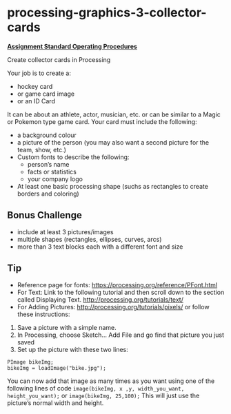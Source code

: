 # processing-graphics-3-collector-cards

**[Assignment Standard Operating Procedures](https://mariopineda.github.io/assignment-sops/)**

Create collector cards in Processing
	
Your job is to create a:
* hockey card
* or game card image
* or an ID Card  

It can be about an athlete, actor, musician, etc. or can be similar to a Magic or Pokemon type game card.
Your card must include the following:
* a background colour
* a picture of the person (you may also want a second picture for the team, show, etc.)
* Custom fonts to describe the following:
  * person’s name
  * facts or statistics
  * your company logo
* At least one basic processing shape (suchs as rectangles to create borders and coloring)

## Bonus Challenge
* include at least 3 pictures/images
* multiple shapes (rectangles, ellipses, curves, arcs) 
* more than 3 text blocks each with a different font and size

## Tip
* Reference page for fonts: https://processing.org/reference/PFont.html
* For Text: Link to the following tutorial and then scroll down to the section called Displaying Text.
http://processing.org/tutorials/text/
* For Adding Pictures: http://processing.org/tutorials/pixels/ or follow these instructions:
1. Save a picture with a simple name.
1. In Processing, choose Sketch… Add File and go find that picture you just saved
1. Set up the picture with these two lines:  
```
PImage bikeImg;        
bikeImg = loadImage("bike.jpg");
```
You can now add that image as many times as you want using one of the following lines of code
```image(bikeImg, x ,y, width_you_want, height_you_want);``` or ```image(bikeImg, 25,100);```  This will just use the picture’s normal width and height.

